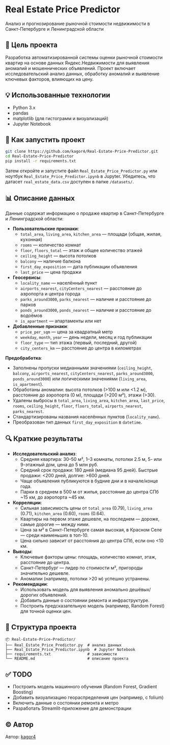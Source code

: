 # Real Estate Price Predictor

Анализ и прогнозирование рыночной стоимости недвижимости в Санкт-Петербурге и Ленинградской области

## 🎯 Цель проекта

Разработка автоматизированной системы оценки рыночной стоимости квартир на основе данных Яндекс.Недвижимости для выявления аномалий и мошеннических объявлений. Проект включает исследовательский анализ данных, обработку аномалий и выявление ключевых факторов, влияющих на цену.

## 💡 Использованные технологии

- Python 3.x
- pandas
- matplotlib (для гистограмм и визуализаций)
- Jupyter Notebook

## 🧪 Как запустить проект

```bash
git clone https://github.com/kagor4/Real-Estate-Price-Predictor.git
cd Real-Estate-Price-Predictor
pip install -r requirements.txt
```

Затем откройте и запустите файл `Real_Estate_Price_Predictor.py` или ноутбук `Real_Estate_Price_Predictor.ipynb` в Jupyter. Убедитесь, что датасет `real_estate_data.csv` доступен в папке `/datasets/`.

## 📊 Описание данных

Данные содержат информацию о продаже квартир в Санкт-Петербурге и Ленинградской области:
- **Пользовательские признаки**:
  - `total_area`, `living_area`, `kitchen_area` — площади (общая, жилая, кухонная)
  - `rooms` — количество комнат
  - `floor`, `floors_total` — этаж и общее количество этажей
  - `ceiling_height` — высота потолков
  - `balcony` — наличие балкона
  - `first_day_exposition` — дата публикации объявления
  - `last_price` — цена продажи
- **Геосервисы**:
  - `locality_name` — населённый пункт
  - `airports_nearest`, `cityCenters_nearest` — расстояние до аэропорта и центра города
  - `parks_around3000`, `parks_nearest` — наличие и расстояние до парков
  - `ponds_around3000`, `ponds_nearest` — наличие и расстояние до водоёмов
  - `is_apartment` — апартаменты или нет
- **Добавленные признаки**:
  - `price_per_sqm` — цена за квадратный метр
  - `weekday`, `month`, `year` — день недели, месяц и год публикации
  - `floor_type` — тип этажа (первый, последний, другой)
  - `city_centers_km` — расстояние до центра в километрах

**Предобработка**:
- Заполнены пропуски медианными значениями (`ceiling_height`, `balcony`, `airports_nearest`, `cityCenters_nearest`, `parks_around3000`, `ponds_around3000`) или логическими значениями (`living_area`, `is_apartment`).
- Обработаны аномалии: высота потолков (>100 м или <1.2 м), расстояние до аэропорта (0 м), площади (>200 м²), этажи (>30).
- Удалены выбросы в `total_area`, `living_area`, `kitchen_area`, `last_price`, `rooms`, `ceiling_height`, `floor`, `floors_total`, `airports_nearest`, `parks_nearest`.
- Стандартизированы названия населённых пунктов (`locality_name`).
- Преобразован тип данных `first_day_exposition` в `datetime`.

## 🔍 Краткие результаты

- **Исследовательский анализ**:
  - Средняя квартира: 30–50 м², 1–3 комнаты, потолки 2.5 м, 5- или 9-этажный дом, цена до 5 млн руб.
  - Средний срок продажи: 180 дней (медиана 95 дней). Быстрые продажи: <200 дней, долгие: >600 дней.
  - Чаще объявления публикуются в будние дни и в начале/конце года.
  - Парки в среднем в 500 м от жилья, расстояние до центра СПб ~15 км, до аэропорта ~45 км.
- **Корреляции**:
  - Сильная зависимость цены от `total_area` (0.79), `living_area` (0.71), `kitchen_area` (0.60), `rooms` (0.64).
  - Квартиры на первом этаже дешевле, на последнем — дороже, самые дорогие — между ними.
  - Цена за м² в Санкт-Петербурге самая высокая, в Красном Селе — среди наименьших в топ-10.
  - Цена сильно зависит от расстояния до центра СПб, если оно <10 км.
- **Выводы**:
  - Ключевые факторы цены: площадь, количество комнат, этаж, расстояние до центра.
  - Санкт-Петербург — лидер по стоимости м², пригороды значительно дешевле.
  - Аномалии (например, потолки >20 м) успешно устранены.
- **Рекомендации**:
  - Использовать модель для выявления аномально дешёвых/дорогих объявлений.
  - Добавить данные о состоянии ремонта и инфраструктуре.
  - Построить предсказательную модель (например, Random Forest) для точной оценки цен.

## 📁 Структура проекта

```
📦 Real-Estate-Price-Predictor/
├── Real_Estate_Price_Predictor.py  # анализ данных
├── Real_Estate_Price_Predictor.ipynb  # Jupyter Notebook
├── requirements.txt                # зависимости
└── README.md                       # описание проекта
```

## ✅ TODO

- Построить модель машинного обучения (Random Forest, Gradient Boosting)
- Добавить визуализацию геораспределения цен (например, с folium)
- Включить данные о состоянии ремонта и метро
- Разработать Streamlit-приложение для демонстрации

## © Автор

Автор: [kagor4](https://github.com/kagor4)
```
